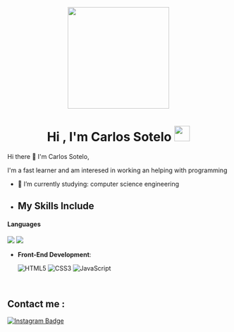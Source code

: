<p align="center">
  <img src="https://miro.medium.com/max/2048/1*OohqW5DGh9CQS4hLY5FXzA.png" height="230"/>
</p>

<h1 align="center">Hi , I'm Carlos Sotelo <img src="https://media.giphy.com/media/hvRJCLFzcasrR4ia7z/giphy.gif" width="35"></h1>
Hi there 👋 I'm Carlos Sotelo,

I'm a fast learner and am interesed in working an helping with programming

- 🔭 I’m currently studying:
  computer science engineering

- ## My Skills Include

<h4> Languages </h4>
<span> 
  <img src="https://img.shields.io/badge/C-00599C?style=for-the-badge&logo=c&logoColor=white">
  <img src="https://img.shields.io/badge/python-3670A0?style=for-the-badge&logo=python&logoColor=ffdd54">
  
</span>


<br>   
    
- **Front-End Development**:

   ![HTML5](https://img.shields.io/badge/HTML5%20-%23E34F26.svg?style=for-the-badge&logo=html5&logoColor=white)
   ![CSS3](https://img.shields.io/badge/CSS%20-%231572B6.svg?style=for-the-badge&logo=css3&logoColor=white)
   ![JavaScript](https://img.shields.io/badge/JavaScript%20-%23F7DF1E.svg?style=for-the-badge&logo=javascript&logoColor=black)

<br>

## Contact me : 
[![Instagram Badge](https://img.shields.io/badge/-pincasot02_-E4405F?style=flat-roundedrectangle&logo=instagram&logoColor=white&link=https://www.instagram.com/pincasot02/?next=%2F)](https://www.instagram.com/pincasot02/?next=%2F)
